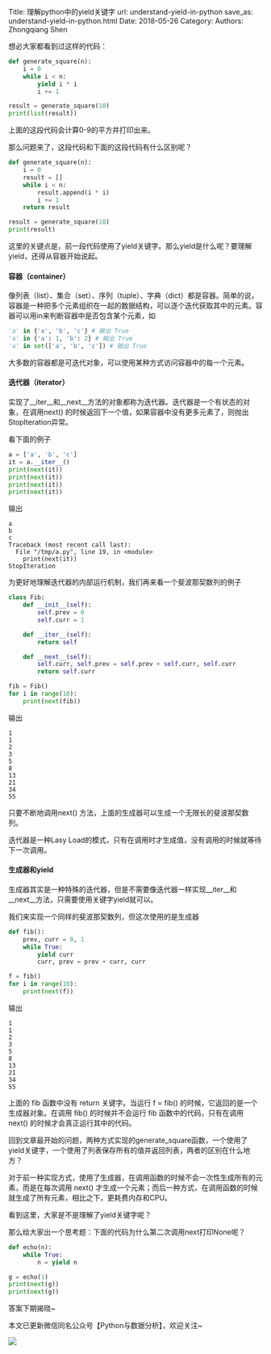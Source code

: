 Title: 理解python中的yield关键字
url: understand-yield-in-python
save_as: understand-yield-in-python.html
Date: 2018-05-26
Category:
Authors: Zhongqiang Shen

想必大家都看到过这样的代码：

```python
def generate_square(n):
    i = 0
    while i < n:
        yield i * i
        i += 1

result = generate_square(10)
print(list(result))

```

上面的这段代码会计算0-9的平方并打印出来。

那么问题来了，这段代码和下面的这段代码有什么区别呢？

```python
def generate_square(n):
    i = 0
    result = []
    while i < n:
        result.append(i * i)
        i += 1
    return result

result = generate_square(10)
print(result)

```

这里的关键点是，前一段代码使用了yield关键字。那么yield是什么呢？要理解yield，还得从容器开始说起。

#### 容器（container）

像列表（list）、集合（set）、序列（tuple）、字典（dict）都是容器。简单的说，容器是一种把多个元素组织在一起的数据结构，可以逐个迭代获取其中的元素。容器可以用in来判断容器中是否包含某个元素，如

```python
'a' in {'a', 'b', 'c'} # 输出 True
'a' in {'a': 1, 'b': 2} # 输出 True
'a' in set(['a', 'b', 'c']) # 输出 True

```

大多数的容器都是可迭代对象，可以使用某种方式访问容器中的每一个元素。




#### 迭代器（iterator）

实现了\_\_iter\_\_和\_\_next\_\_方法的对象都称为迭代器。迭代器是一个有状态的对象，在调用next() 的时候返回下一个值，如果容器中没有更多元素了，则抛出StopIteration异常。

看下面的例子

```python
a = ['a', 'b', 'c']
it = a.__iter__()
print(next(it))
print(next(it))
print(next(it))
print(next(it))

```

输出

```text
a
b
c
Traceback (most recent call last):
  File "/tmp/a.py", line 19, in <module>
    print(next(it))
StopIteration

```

为更好地理解迭代器的内部运行机制，我们再来看一个斐波那契数列的例子

```python
class Fib:
    def __init__(self):
        self.prev = 0
        self.curr = 1

    def __iter__(self):
        return self

    def __next__(self):
        self.curr, self.prev = self.prev + self.curr, self.curr
        return self.curr

fib = Fib()
for i in range(10):
    print(next(fib))

```

输出

```text
1
1
2
3
5
8
13
21
34
55

```

只要不断地调用next() 方法，上面的生成器可以生成一个无限长的斐波那契数列。

迭代器是一种Lasy Load的模式，只有在调用时才生成值，没有调用的时候就等待下一次调用。




#### 生成器和yield

生成器其实是一种特殊的迭代器，但是不需要像迭代器一样实现\_\_iter\_\_和\_\_next\_\_方法，只需要使用关键字yield就可以。

我们来实现一个同样的斐波那契数列，但这次使用的是生成器

```python
def fib():
    prev, curr = 0, 1
    while True:
        yield curr
        curr, prev = prev + curr, curr

f = fib()
for i in range(10):
    print(next(f))

```

输出

```text
1
1
2
3
5
8
13
21
34
55

```

上面的 fib 函数中没有 return 关键字。当运行 f = fib() 的时候，它返回的是一个生成器对象。在调用 fib() 的时候并不会运行 fib 函数中的代码，只有在调用 next() 的时候才会真正运行其中的代码。




回到文章最开始的问题，两种方式实现的generate\_square函数，一个使用了yield关键字，一个使用了列表保存所有的值并返回列表，两者的区别在什么地方？

对于前一种实现方式，使用了生成器，在调用函数的时候不会一次性生成所有的元素，而是在每次调用 next() 才生成一个元素；而后一种方式，在调用函数的时候就生成了所有元素，相比之下，更耗费内存和CPU。




看到这里，大家是不是理解了yield关键字呢？

那么给大家出一个思考题：下面的代码为什么第二次调用next打印None呢？

```python
def echo(n):
    while True:
        n = yield n

g = echo(1)
print(next(g))
print(next(g))

```

答案下期揭晓~




本文已更新微信同名公众号【Python与数据分析】，欢迎关注~

![]({static}/images/v2-e9b0b9b9584ccdd3ff4c96b7ecfd8a56_r.jpg)









